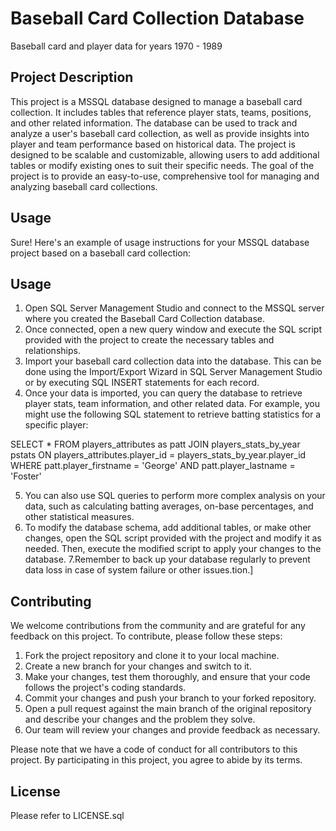 # Baseball Card Collection Database

Baseball card and player data for years 1970 - 1989


## Project Description

This project is a MSSQL database designed to manage a baseball card collection. It includes tables that reference player stats, teams, positions, and other related information. The database can be used to track and analyze a user's baseball card collection, as well as provide insights into player and team performance based on historical data. The project is designed to be scalable and customizable, allowing users to add additional tables or modify existing ones to suit their specific needs. The goal of the project is to provide an easy-to-use, comprehensive tool for managing and analyzing baseball card collections.

## Usage

Sure! Here's an example of usage instructions for your MSSQL database project based on a baseball card collection:

## Usage

1. Open SQL Server Management Studio and connect to the MSSQL server where you created the Baseball Card Collection database.
2. Once connected, open a new query window and execute the SQL script provided with the project to create the necessary tables and relationships.
3. Import your baseball card collection data into the database. This can be done using the Import/Export Wizard in SQL Server Management Studio or by executing SQL INSERT statements for each record.
4. Once your data is imported, you can query the database to retrieve player stats, team information, and other related data. For example, you might use the following SQL statement to retrieve batting statistics for a specific player:

SELECT * 
FROM players_attributes as patt
  JOIN players_stats_by_year pstats ON players_attributes.player_id = players_stats_by_year.player_id
WHERE patt.player_firstname = 'George'
  AND patt.player_lastname = 'Foster'
  
5. You can also use SQL queries to perform more complex analysis on your data, such as calculating batting averages, on-base percentages, and other statistical measures.
6. To modify the database schema, add additional tables, or make other changes, open the SQL script provided with the project and modify it as needed. Then, execute the modified script to apply your changes to the database.
7.Remember to back up your database regularly to prevent data loss in case of system failure or other issues.tion.]

## Contributing

We welcome contributions from the community and are grateful for any feedback on this project. To contribute, please follow these steps:

1. Fork the project repository and clone it to your local machine.
2. Create a new branch for your changes and switch to it.
3. Make your changes, test them thoroughly, and ensure that your code follows the project's coding standards.
4. Commit your changes and push your branch to your forked repository.
5. Open a pull request against the main branch of the original repository and describe your changes and the problem they solve.
6. Our team will review your changes and provide feedback as necessary.

Please note that we have a code of conduct for all contributors to this project. By participating in this project, you agree to abide by its terms. 

## License

Please refer to LICENSE.sql



